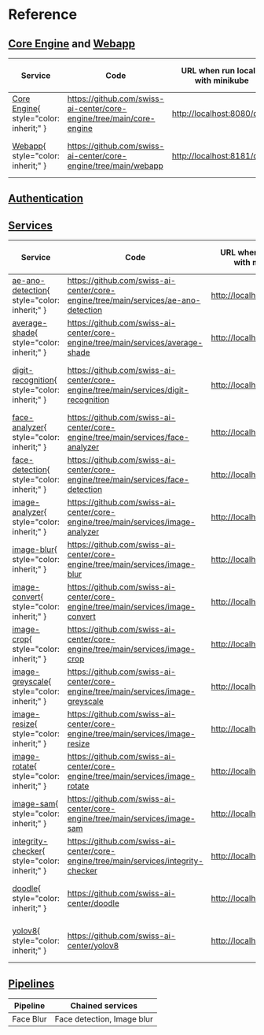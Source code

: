 # Reference

## [Core Engine](core-engine.md) and [Webapp](webapp.md)

| Service                                           | Code                                                      | URL when run locally with minikube    | URL when deployed on Fribourg's Kubernetes            |
| ------------------------------------------------- | --------------------------------------------------------- | ------------------------------------- | ----------------------------------------------------- |
| [Core Engine](./core-engine.md){ style="color: inherit;" }  | <https://github.com/swiss-ai-center/core-engine/tree/main/core-engine>   | <http://localhost:8080/docs>          | <https://engine-swiss-ai-center.kube.isc.heia-fr.ch/docs>    |
| [Webapp](./webapp.md){ style="color: inherit;" }  | <https://github.com/swiss-ai-center/core-engine/tree/main/webapp>   | <http://localhost:8181/docs>          | <https://webapp-swiss-ai-center.kube.isc.heia-fr.ch/docs>    |

## [Authentication](./auth.md)

## [Services](./service.md)

| Service                                                                   | Code                                                                          | URL when run locally with minikube    | URL when deployed on Fribourg's Kubernetes                    |
| ------------------------------------------------------------------------- | ----------------------------------------------------------------------------- | ------------------------------------- | ------------------------------------------------------------- |
| [ae-ano-detection](./ae-ano-detection.md){ style="color: inherit;" }      | <https://github.com/swiss-ai-center/core-engine/tree/main/services/ae-ano-detection>    | <http://localhost:8282/docs>          | <https://ae-ano-detection-swiss-ai-center.kube.isc.heia-fr.ch/docs>  |
| [average-shade](./average-shade.md){ style="color: inherit;" }            | <https://github.com/swiss-ai-center/core-engine/tree/main/services/average-shade>       | <http://localhost:8383/docs>          | <https://average-shade-swiss-ai-center.kube.isc.heia-fr.ch/docs>     |
| [digit-recognition](./digit-recognition.md){ style="color: inherit;" }    | <https://github.com/swiss-ai-center/core-engine/tree/main/services/digit-recognition>   | <http://localhost:8484/docs>          | <https://digit-recognition-swiss-ai-center.kube.isc.heia-fr.ch/docs> |
| [face-analyzer](./face-analyzer.md){ style="color: inherit;" }            | <https://github.com/swiss-ai-center/core-engine/tree/main/services/face-analyzer>       | <http://localhost:8585/docs>          | <https://face-analyzer-swiss-ai-center.kube.isc.heia-fr.ch/docs>     |
| [face-detection](./face-detection.md){ style="color: inherit;" }          | <https://github.com/swiss-ai-center/core-engine/tree/main/services/face-detection>      | <http://localhost:8686/docs>          | <https://face-detection-swiss-ai-center.kube.isc.heia-fr.ch/docs>    |
| [image-analyzer](./image-analyzer.md){ style="color: inherit;" }          | <https://github.com/swiss-ai-center/core-engine/tree/main/services/image-analyzer>      | <http://localhost:8787/docs>          | <https://image-analyzer-swiss-ai-center.kube.isc.heia-fr.ch/docs>    |
| [image-blur](./image-blur.md){ style="color: inherit;" }          | <https://github.com/swiss-ai-center/core-engine/tree/main/services/image-blur>      | <http://localhost:8888/docs>          | <https://image-blur-swiss-ai-center.kube.isc.heia-fr.ch/docs>    |
| [image-convert](./image-convert.md){ style="color: inherit;" }          | <https://github.com/swiss-ai-center/core-engine/tree/main/services/image-convert>      | <http://localhost:8989/docs>          | <https://image-convert-swiss-ai-center.kube.isc.heia-fr.ch/docs>    |
| [image-crop](./image-crop.md){ style="color: inherit;" }          | <https://github.com/swiss-ai-center/core-engine/tree/main/services/image-crop>      | <http://localhost:9090/docs>          | <https://image-crop-swiss-ai-center.kube.isc.heia-fr.ch/docs>    |
| [image-greyscale](./image-greyscale.md){ style="color: inherit;" }          | <https://github.com/swiss-ai-center/core-engine/tree/main/services/image-greyscale>      | <http://localhost:9191/docs>          | <https://image-greyscale-swiss-ai-center.kube.isc.heia-fr.ch/docs>    |
| [image-resize](./image-resize.md){ style="color: inherit;" }          | <https://github.com/swiss-ai-center/core-engine/tree/main/services/image-resize>      | <http://localhost:9292/docs>          | <https://image-resize-swiss-ai-center.kube.isc.heia-fr.ch/docs>    |
| [image-rotate](./image-rotate.md){ style="color: inherit;" }          | <https://github.com/swiss-ai-center/core-engine/tree/main/services/image-rotate>      | <http://localhost:9393/docs>          | <https://image-rotate-swiss-ai-center.kube.isc.heia-fr.ch/docs>    |
| [image-sam](./image-sam.md){ style="color: inherit;" }          | <https://github.com/swiss-ai-center/core-engine/tree/main/services/image-sam>      | <http://localhost:9494/docs>          | <https://image-sam-swiss-ai-center.kube.isc.heia-fr.ch/docs>    |
| [integrity-checker](./integrity-checker.md){ style="color: inherit;" }          | <https://github.com/swiss-ai-center/core-engine/tree/main/services/integrity-checker>      | <http://localhost:9595/docs>          | <https://intergrity-checker-swiss-ai-center.kube.isc.heia-fr.ch/docs>    |
| [doodle](./doodle.md){ style="color: inherit;" }          | <https://github.com/swiss-ai-center/doodle>      | <http://localhost:9595/docs>          | <https://doodle-swiss-ai-center.kube.isc.heia-fr.ch/docs>    |
| [yolov8](./yolov8.md){ style="color: inherit;" }          | <https://github.com/swiss-ai-center/yolov8>      | <http://localhost:9595/docs>          | <https://yolov8-swiss-ai-center.kube.isc.heia-fr.ch/docs>    |

## [Pipelines](./pipeline.md)

| Pipeline                                                                  | Chained services                                                              |
| ------------------------------------------------------------------------- | ----------------------------------------------------------------------------- |
| Face Blur                                                                 | Face detection, Image blur                                                    |
